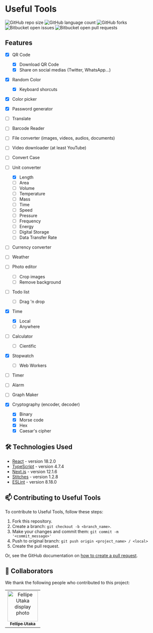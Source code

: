 # Useful Tools

![GitHub repo size](https://img.shields.io/github/repo-size/fellipeutaka/useful-tools?style=for-the-badge)
![GitHub language count](https://img.shields.io/github/languages/count/fellipeutaka/useful-tools?style=for-the-badge)
![GitHub forks](https://img.shields.io/github/forks/fellipeutaka/useful-tools?style=for-the-badge)
![Bitbucket open issues](https://img.shields.io/bitbucket/issues/fellipeutaka/useful-tools?style=for-the-badge)
![Bitbucket open pull requests](https://img.shields.io/bitbucket/pr-raw/fellipeutaka/useful-tools?style=for-the-badge)

<!-- <img src="./doc/demo.gif" alt="Pomodoro GIF"> !-->

## Features

- [x] QR Code

  - [x] Download QR Code
  - [x] Share on social medias (Twitter, WhatsApp...)

- [x] Random Color

  - [x] Keyboard shorcuts

- [x] Color picker
- [x] Password generator
- [ ] Translate
- [ ] Barcode Reader
- [ ] File converter (images, videos, audios, documents)
- [ ] Video downloader (at least YouTube)
- [ ] Convert Case
- [ ] Unit converter

  - [x] Length
  - [ ] Area
  - [ ] Volume
  - [ ] Temperature
  - [ ] Mass
  - [ ] Time
  - [ ] Speed
  - [ ] Pressure
  - [ ] Frequency
  - [ ] Energy
  - [ ] Digital Storage
  - [ ] Data Transfer Rate

- [ ] Currency converter
- [ ] Weather
- [ ] Photo editor

  - [ ] Crop images
  - [ ] Remove background

- [ ] Todo list

  - [ ] Drag 'n drop

- [x] Time

  - [x] Local
  - [ ] Anywhere

- [ ] Calculator

  - [ ] Cientific

- [x] Stopwatch

  - [ ] Web Workers

- [ ] Timer
- [ ] Alarm
- [ ] Graph Maker
- [x] Cryptography (encoder, decoder)

  - [x] Binary
  - [x] Morse code
  - [x] Hex
  - [x] Caesar's cipher

## 🛠 Technologies Used

- [React](https://reactjs.org/) - version 18.2.0
- [TypeScript](https://www.typescriptlang.org/) - version 4.7.4
- [Next.js](https://nextjs.org/) - version 12.1.6
- [Stitches](https://stitches.dev/) - version 1.2.8
- [ESLint](https://eslint.org/) - version 8.18.0

## 📫 Contributing to Useful Tools

To contribute to Useful Tools, follow these steps:

1. Fork this repository.
2. Create a branch: `git checkout -b <branch_name>`.
3. Make your changes and commit them: `git commit -m '<commit_message>'`
4. Push to original branch: `git push origin <project_name> / <local>`
5. Create the pull request.

Or, see the GitHub documentation on [how to create a pull request](https://help.github.com/en/github/collaborating-with-issues-and-pull-requests/creating-a-pull-request).

## 🤝 Collaborators

We thank the following people who contributed to this project:

<table>
  <tr>
    <td align="center">
      <a href="https://github.com/FellipeUtaka">
        <img src="https://github.com/fellipeutaka.png" width="100px;" alt="Fellipe Utaka display photo"/><br>
        <sub>
          <b>Fellipe Utaka</b>
        </sub>
      </a>
    </td>
  </tr>
</table>
